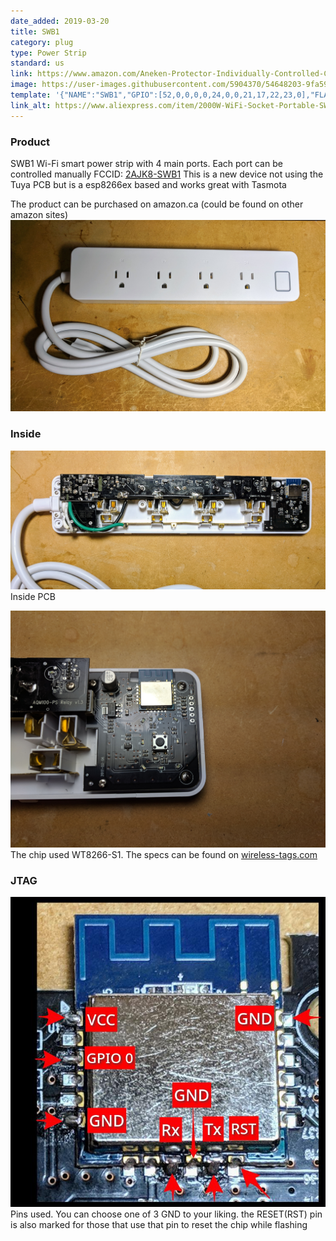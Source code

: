 ```yaml
---
date_added: 2019-03-20
title: SWB1
category: plug
type: Power Strip
standard: us
link: https://www.amazon.com/Aneken-Protector-Individually-Controlled-Compatible/dp/B07FDX6XZ6
image: https://user-images.githubusercontent.com/5904370/54648203-9fa59900-4aa5-11e9-9701-f3586d9375da.png
template: '{"NAME":"SWB1","GPIO":[52,0,0,0,0,24,0,0,21,17,22,23,0],"FLAG":0,"BASE":18}'
link_alt: https://www.aliexpress.com/item/2000W-WiFi-Socket-Portable-SWB1-Smart-Power-Strip-Intelligent-4-Ports-Plug-Wifi-Wireless-Remote-Power/32883983405.html
---
```

### Product
SWB1 Wi-Fi smart power strip with 4 main ports. Each port can be controlled manually
FCCID: [2AJK8-SWB1](https://fccid.io/2AJK8-SWB1/User-Manual/User-Manual-3453950)
This is a new device not using the Tuya PCB but is a esp8266ex based and works great with Tasmota

The product can be purchased on amazon.ca (could be found on other amazon sites)
![SWB1-power_strip](https://raw.githubusercontent.com/rigorm/Tasmota-contrib/master/SWB1-power_strip.jpg)

### Inside
![SWB1-inside](https://raw.githubusercontent.com/rigorm/Tasmota-contrib/master/SWB1-inside.jpg)
Inside PCB

![SWB1-WT8288-S1](https://raw.githubusercontent.com/rigorm/Tasmota-contrib/master/SWB1-WT8288-S1.jpg)
The chip used WT8266-S1. The specs can be found on [wireless-tags.com](http://www.wireless-tags.com)

### JTAG
![WT8266-S1_annoted](https://raw.githubusercontent.com/rigorm/Tasmota-contrib/master/WT8266-S1_annoted.jpg)
Pins used. You can choose one of 3 GND to your liking. the RESET(RST) pin is also marked for those that use that pin to reset the chip while flashing
